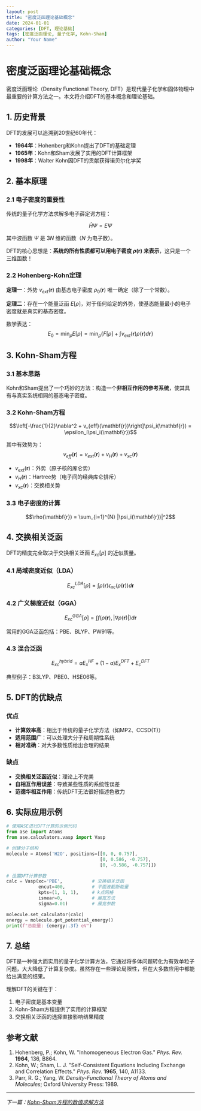 ```yaml
---
layout: post
title: "密度泛函理论基础概念"
date: 2024-01-01
categories: [DFT, 理论基础]
tags: [密度泛函理论, 量子化学, Kohn-Sham]
author: "Your Name"
---
```


# 密度泛函理论基础概念

密度泛函理论（Density Functional Theory, DFT）是现代量子化学和固体物理中最重要的计算方法之一。本文将介绍DFT的基本概念和理论基础。

## 1. 历史背景

DFT的发展可以追溯到20世纪60年代：

- **1964年**：Hohenberg和Kohn提出了DFT的基础定理
- **1965年**：Kohn和Sham发展了实用的DFT计算框架
- **1998年**：Walter Kohn因DFT的贡献获得诺贝尔化学奖

## 2. 基本原理

### 2.1 电子密度的重要性

传统的量子化学方法求解多电子薛定谔方程：

$$\hat{H}\Psi = E\Psi$$

其中波函数 $\Psi$ 是 $3N$ 维的函数（$N$ 为电子数）。

DFT的核心思想是：**系统的所有性质都可以用电子密度 $\rho(\mathbf{r})$ 来表示**，这只是一个三维函数！

### 2.2 Hohenberg-Kohn定理

**定理一**：外势 $v_{ext}(\mathbf{r})$ 由基态电子密度 $\rho_0(\mathbf{r})$ 唯一确定（除了一个常数）。

**定理二**：存在一个能量泛函 $E[\rho]$，对于任何给定的外势，使基态能量最小的电子密度就是真实的基态密度。

数学表达：
$$E_0 = \min_{\rho} E[\rho] = \min_{\rho} \{F[\rho] + \int v_{ext}(\mathbf{r})\rho(\mathbf{r})d\mathbf{r}\}$$

## 3. Kohn-Sham方程

### 3.1 基本思路

Kohn和Sham提出了一个巧妙的方法：构造一个**非相互作用的参考系统**，使其具有与真实系统相同的基态电子密度。

### 3.2 Kohn-Sham方程

$$\left[-\frac{1}{2}\nabla^2 + v_{eff}(\mathbf{r})\right]\psi_i(\mathbf{r}) = \epsilon_i\psi_i(\mathbf{r})$$

其中有效势为：
$$v_{eff}(\mathbf{r}) = v_{ext}(\mathbf{r}) + v_H(\mathbf{r}) + v_{xc}(\mathbf{r})$$

- $v_{ext}(\mathbf{r})$：外势（原子核的库仑势）
- $v_H(\mathbf{r})$：Hartree势（电子间的经典库仑排斥）
- $v_{xc}(\mathbf{r})$：交换相关势

### 3.3 电子密度的计算

$$\rho(\mathbf{r}) = \sum_{i=1}^{N} |\psi_i(\mathbf{r})|^2$$

## 4. 交换相关泛函

DFT的精度完全取决于交换相关泛函 $E_{xc}[\rho]$ 的近似质量。

### 4.1 局域密度近似（LDA）

$$E_{xc}^{LDA}[\rho] = \int \rho(\mathbf{r})\epsilon_{xc}(\rho(\mathbf{r}))d\mathbf{r}$$

### 4.2 广义梯度近似（GGA）

$$E_{xc}^{GGA}[\rho] = \int f(\rho(\mathbf{r}), |\nabla\rho(\mathbf{r})|)d\mathbf{r}$$

常用的GGA泛函包括：PBE、BLYP、PW91等。

### 4.3 混合泛函

$$E_{xc}^{hybrid} = aE_x^{HF} + (1-a)E_x^{DFT} + E_c^{DFT}$$

典型例子：B3LYP、PBE0、HSE06等。

## 5. DFT的优缺点

### 优点
- **计算效率高**：相比于传统的量子化学方法（如MP2、CCSD(T)）
- **适用范围广**：可以处理大分子和周期性系统
- **相对准确**：对大多数性质给出合理的结果

### 缺点
- **交换相关泛函近似**：理论上不完美
- **自相互作用误差**：导致某些性质的系统性误差
- **范德华相互作用**：传统DFT无法很好描述色散力

## 6. 实际应用示例

```python
# 使用ASE进行DFT计算的示例代码
from ase import Atoms
from ase.calculators.vasp import Vasp

# 创建分子结构
molecule = Atoms('H2O', positions=[[0, 0, 0.757], 
                                   [0, 0.586, -0.757], 
                                   [0, -0.586, -0.757]])

# 设置DFT计算参数
calc = Vasp(xc='PBE',           # 交换相关泛函
            encut=400,          # 平面波截断能量
            kpts=(1, 1, 1),     # k点网格
            ismear=0,           # 展宽方法
            sigma=0.01)         # 展宽参数

molecule.set_calculator(calc)
energy = molecule.get_potential_energy()
print(f"总能量: {energy:.3f} eV")
```

## 7. 总结

DFT是一种强大而实用的量子化学计算方法，它通过将多体问题转化为有效单粒子问题，大大降低了计算复杂度。虽然存在一些理论局限性，但在大多数应用中都能给出满意的结果。

理解DFT的关键在于：
1. 电子密度是基本变量
2. Kohn-Sham方程提供了实用的计算框架  
3. 交换相关泛函的选择直接影响结果精度

## 参考文献

1. Hohenberg, P.; Kohn, W. "Inhomogeneous Electron Gas." *Phys. Rev.* **1964**, 136, B864.
2. Kohn, W.; Sham, L. J. "Self-Consistent Equations Including Exchange and Correlation Effects." *Phys. Rev.* **1965**, 140, A1133.
3. Parr, R. G.; Yang, W. *Density-Functional Theory of Atoms and Molecules*; Oxford University Press: 1989.

---

*下一篇：[Kohn-Sham方程的数值求解方法](/posts/2024/01/02/kohn-sham-numerical-methods/)*
